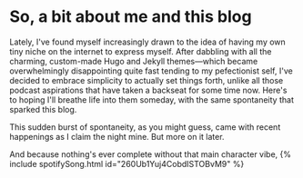 # So, a bit about me and this blog 

 Lately, I've found myself increasingly drawn to the idea of having my own tiny niche on the internet to express myself. After dabbling with all the charming, custom-made Hugo and Jekyll themes—which became overwhelmingly disappointing quite fast tending to my pefectionist self, I've decided to embrace simplicity to actually set things forth, unlike all those podcast aspirations that have taken a backseat for some time now. Here's to hoping I'll breathe life into them someday, with the same spontaneity that sparked this blog. 
 
 This sudden burst of spontaneity, as you might guess, came with recent happenings as I claim the night mine. But more on it later.

And because nothing's ever complete without that main character vibe,
{% include spotifySong.html id="260Ub1Yuj4CobdISTOBvM9" %}